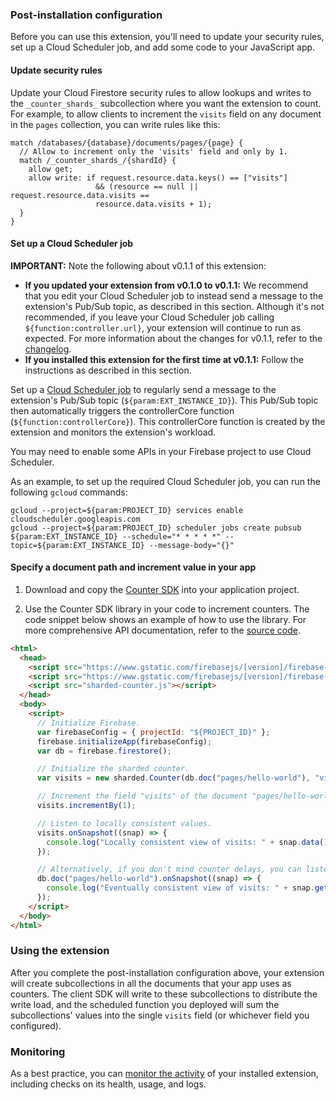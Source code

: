 ### Post-installation configuration

Before you can use this extension, you'll need to update your security rules, set up a Cloud Scheduler job, and add some code to your JavaScript app.

#### Update security rules

Update your Cloud Firestore security rules to allow lookups and writes to the `_counter_shards_` subcollection where you want the extension to count. For example, to allow clients to increment the `visits` field on any document in the `pages` collection, you can write rules like this:

```
match /databases/{database}/documents/pages/{page} {
  // Allow to increment only the 'visits' field and only by 1.
  match /_counter_shards_/{shardId} {
    allow get;
    allow write: if request.resource.data.keys() == ["visits"]
                   && (resource == null || request.resource.data.visits ==
                   resource.data.visits + 1);
  }
}
```


#### Set up a Cloud Scheduler job

**IMPORTANT:** Note the following about v0.1.1 of this extension:
- **If you updated your extension from v0.1.0 to v0.1.1:**  We recommend that you edit your Cloud Scheduler job to instead send a message to the extension's Pub/Sub topic, as described in this section. Although it's not recommended, if you leave your Cloud Scheduler job calling `${function:controller.url}`, your extension will continue to run as expected. For more information about the changes for v0.1.1, refer to the [changelog](https://github.com/firebase/extensions/blob/next/firestore-counter/CHANGELOG.md).
- **If you installed this extension for the first time at v0.1.1:** Follow the instructions as described in this section.


Set up a [Cloud Scheduler job](https://firebase.google.com/docs/functions/schedule-functions) to regularly send a message to the extension's Pub/Sub topic (`${param:EXT_INSTANCE_ID}`). This Pub/Sub topic then automatically triggers the controllerCore function (`${function:controllerCore}`). This controllerCore function is created by the extension and monitors the extension's workload.

You may need to enable some APIs in your Firebase project to use Cloud Scheduler.

As an example, to set up the required Cloud Scheduler job, you can run the following `gcloud` commands:

```
gcloud --project=${param:PROJECT_ID} services enable cloudscheduler.googleapis.com
gcloud --project=${param:PROJECT_ID} scheduler jobs create pubsub ${param:EXT_INSTANCE_ID} --schedule="* * * * *" --topic=${param:EXT_INSTANCE_ID} --message-body="{}"
```


#### Specify a document path and increment value in your app

1.  Download and copy the [Counter SDK](https://github.com/firebase/extensions/blob/master/firestore-counter/clients/web/dist/sharded-counter.js) into your application project.

1.  Use the Counter SDK library in your code to increment counters. The code snippet below shows an example of how to use the library. For more comprehensive API documentation, refer to the [source code](https://github.com/firebase/extensions/blob/master/firestore-counter/clients/web/src/index.ts).

  ```html
  <html>
    <head>
      <script src="https://www.gstatic.com/firebasejs/[version]/firebase-app.js"></script>
      <script src="https://www.gstatic.com/firebasejs/[version]/firebase-firestore.js"></script>
      <script src="sharded-counter.js"></script>
    </head>
    <body>
      <script>
        // Initialize Firebase.
        var firebaseConfig = { projectId: "${PROJECT_ID}" };
        firebase.initializeApp(firebaseConfig);
        var db = firebase.firestore();

        // Initialize the sharded counter.
        var visits = new sharded.Counter(db.doc("pages/hello-world"), "visits");

        // Increment the field "visits" of the document "pages/hello-world".
        visits.incrementBy(1);

        // Listen to locally consistent values.
        visits.onSnapshot((snap) => {
          console.log("Locally consistent view of visits: " + snap.data());
        });

        // Alternatively, if you don't mind counter delays, you can listen to the document directly.
        db.doc("pages/hello-world").onSnapshot((snap) => {
          console.log("Eventually consistent view of visits: " + snap.get("visits"));
        });
      </script>
    </body>
  </html>
  ```

### Using the extension

After you complete the post-installation configuration above, your extension will create subcollections in all the documents that your app uses as counters. The client SDK will write to these subcollections to distribute the write load, and the scheduled function you deployed will sum the subcollections' values into the single `visits` field (or whichever field you configured).

### Monitoring

As a best practice, you can [monitor the activity](https://firebase.google.com/docs/extensions/manage-installed-extensions#monitor) of your installed extension, including checks on its health, usage, and logs.
